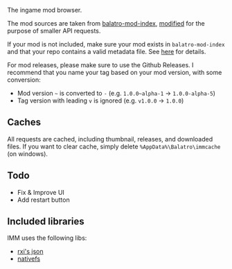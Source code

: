 The ingame mod browser.

The mod sources are taken from [balatro-mod-index](https://github.com/skyline69/balatro-mod-index),
[modified](https://github.com/frostice482/balatro-mod-index-tiny) for the purpose of smaller API requests.

If your mod is not included, make sure your mod exists in `balatro-mod-index` and that your repo contains a valid metadata file.
See [here](https://github.com/frostice482/balatro-mod-index-tiny?tab=readme-ov-file#why-is-my-mod-not-included) for details.

For mod releases, please make sure to use the Github Releases.
I recommend that you name your tag based on your mod version, with some conversion:
- Mod version `~` is converted to `-` (e.g. `1.0.0~alpha-1` -> `1.0.0-alpha-5`)
- Tag version with leading `v` is ignored (e.g. `v1.0.0` -> `1.0.0`)

## Caches

All requests are cached, including thumbnail, releases, and downloaded files.
If you want to clear cache, simply delete `%AppData%\Balatro\immcache` (on windows).

## Todo

- Fix & Improve UI
- Add restart button

## Included libraries

IMM uses the following libs:
- [rxi's json](https://github.com/rxi/json.lua)
- [nativefs](https://github.com/EngineerSmith/nativefs)
